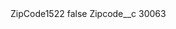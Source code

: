 <?xml version="1.0" encoding="UTF-8"?>
<CustomMetadata xmlns="http://soap.sforce.com/2006/04/metadata" xmlns:xsi="http://www.w3.org/2001/XMLSchema-instance" xmlns:xsd="http://www.w3.org/2001/XMLSchema">
    <label>ZipCode1522</label>
    <protected>false</protected>
    <values>
        <field>Zipcode__c</field>
        <value xsi:type="xsd:string">30063</value>
    </values>
</CustomMetadata>
